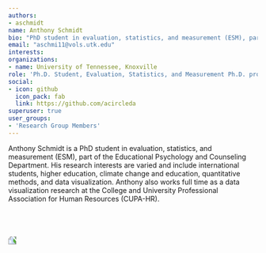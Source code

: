 ```yaml
---
authors:
- aschmidt
name: Anthony Schmidt
bio: "PhD student in evaluation, statistics, and measurement (ESM), part of the Educational Psychology and Counseling Department."
email: "aschmi11@vols.utk.edu"
interests:
organizations:
- name: University of Tennessee, Knoxville
role: 'Ph.D. Student, Evaluation, Statistics, and Measurement Ph.D. program'
social:
- icon: github
  icon_pack: fab
  link: https://github.com/acircleda
superuser: true
user_groups:
- 'Research Group Members'
---
```


Anthony Schmidt is a PhD student in evaluation, statistics, and measurement (ESM), part of the Educational Psychology and Counseling Department. His research interests are varied and include international students, higher education, climate change and education, quantitative methods, and data visualization. Anthony also works full time as a data visualization research at the College and University Professional Association for Human Resources (CUPA-HR).
<br>
<br>
<br>
<br>
<br>
<img src="/img/aschmidt.jpg" style = "transform: rotate(270deg)"/>

